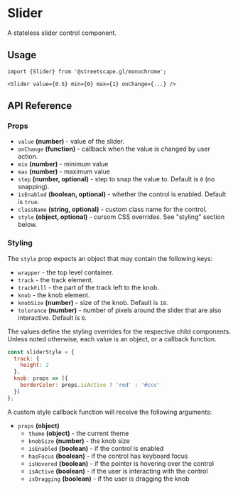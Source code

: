 # Slider

A stateless slider control component.

## Usage

    import {Slider} from '@streetscape.gl/monochrome';

    <Slider value={0.5} min={0} max={1} onChange={...} />

## API Reference

### Props

- `value` **(number)** - value of the slider.
- `onChange` **(function)** - callback when the value is changed by user action.
- `min` **(number)** - minimum value
- `max` **(number)** - maximum value
- `step` **(number, optional)** - step to snap the value to. Default is `0` (no snapping).
- `isEnabled` **(boolean, optional)** - whether the control is enabled. Default is `true`.
- `className` **(string, optional)** - custom class name for the control.
- `style` **(object, optional)** - cursom CSS overrides. See "styling" section below.

### Styling

The `style` prop expects an object that may contain the following keys:

- `wrapper` - the top level container.
- `track` - the track element.
- `trackFill` - the part of the track left to the knob.
- `knob` - the knob element.
- `knobSize` **(number)** - size of the knob. Default is `18`.
- `tolerance` **(number)** - number of pixels around the slider that are also interactive. Default
  is `0`.

The values define the styling overrides for the respective child components. Unless noted otherwise,
each value is an object, or a callback function.

```jsx
const sliderStyle = {
  track: {
    height: 2
  },
  knob: props => ({
    borderColor: props.isActive ? 'red' : '#ccc'
  })
};
```

A custom style callback function will receive the following arguments:

- `props` **(object)**
  - `theme` **(object)** - the current theme
  - `knobSize` **(number)** - the knob size
  - `isEnabled` **(boolean)** - if the control is enabled
  - `hasFocus` **(boolean)** - if the control has keyboard focus
  - `isHovered` **(boolean)** - if the pointer is hovering over the control
  - `isActive` **(boolean)** - if the user is interacting with the control
  - `isDragging` **(boolean)** - if the user is dragging the knob
